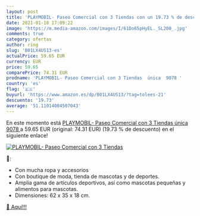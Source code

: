 ```yaml
---
layout: post
title: 'PLAYMOBIL- Paseo Comercial con 3 Tiendas con un 19.73 % de descuento'
date: 2021-01-18 17:09:22
image: 'https://m.media-amazon.com/images/I/61Do65pHyEL._SL200_.jpg'
comments: true
category: ofertas
author: ring
slug: 'B01LX4US13-es'
actualPrice: 59.65 EUR
currency: EUR
price: 59.65
comparePrice: 74.31 EUR
prodname: 'PLAYMOBIL- Paseo Comercial con 3 Tiendas  única  9078 '
country: 'es'
flag: '🇪🇸'
buyurl: 'https://www.amazon.es/dp/B01LX4US13/?tag=tolees-21'
descuento: '19.73'
average: '51.11014084507043'
---
```


En este momento está [PLAYMOBIL- Paseo Comercial con 3 Tiendas  única  9078 ](https://www.amazon.es/dp/B01LX4US13/?tag=tolees-21) a 59.65 EUR (original: 74.31 EUR) (19.73 %  de descuento) en el siguiente enlace!

[![PLAYMOBIL- Paseo Comercial con 3 Tiendas](https://m.media-amazon.com/images/I/61Do65pHyEL._SL200_.jpg)](https://www.amazon.es/dp/B01LX4US13/?tag=tolees-21)

🔎:

- Con mucha ropa y accesorios
- Con boutique de moda, tienda de mascotas y de deportes.
- Amplia gama de artículos deportivos, así como mascotas pequeñas y alimentos para mascotas.
- Dimensiones: 62 x 35 x 18 cm.

[🛒 Aquí!!!](https://www.amazon.es/dp/B01LX4US13/?tag=tolees-21)

